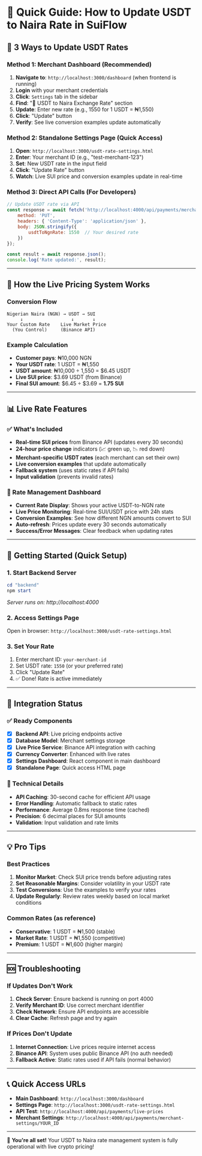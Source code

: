 # 🎯 Quick Guide: How to Update USDT to Naira Rate in SuiFlow

## 📍 **3 Ways to Update USDT Rates**

### **Method 1: Merchant Dashboard (Recommended)**
1. **Navigate to**: `http://localhost:3000/dashboard` (when frontend is running)
2. **Login** with your merchant credentials
3. **Click**: `Settings` tab in the sidebar
4. **Find**: "💱 USDT to Naira Exchange Rate" section
5. **Update**: Enter new rate (e.g., 1550 for 1 USDT = ₦1,550)
6. **Click**: "Update" button
7. **Verify**: See live conversion examples update automatically

### **Method 2: Standalone Settings Page (Quick Access)**
1. **Open**: `http://localhost:3000/usdt-rate-settings.html`
2. **Enter**: Your merchant ID (e.g., "test-merchant-123")
3. **Set**: New USDT rate in the input field
4. **Click**: "Update Rate" button
5. **Watch**: Live SUI price and conversion examples update in real-time

### **Method 3: Direct API Calls (For Developers)**
```javascript
// Update USDT rate via API
const response = await fetch('http://localhost:4000/api/payments/merchant-settings/YOUR_MERCHANT_ID/usdt-rate', {
    method: 'PUT',
    headers: { 'Content-Type': 'application/json' },
    body: JSON.stringify({ 
        usdtToNgnRate: 1550  // Your desired rate
    })
});

const result = await response.json();
console.log('Rate updated:', result);
```

---

## 🔄 **How the Live Pricing System Works**

### **Conversion Flow**
```
Nigerian Naira (NGN) → USDT → SUI
     ↓                  ↓       ↓
Your Custom Rate    Live Market Price
  (You Control)     (Binance API)
```

### **Example Calculation**
- **Customer pays**: ₦10,000 NGN
- **Your USDT rate**: 1 USDT = ₦1,550
- **USDT amount**: ₦10,000 ÷ 1,550 = $6.45 USDT
- **Live SUI price**: $3.69 USDT (from Binance)
- **Final SUI amount**: $6.45 ÷ $3.69 = **1.75 SUI**

---

## 📊 **Live Rate Features**

### **✅ What's Included**
- **Real-time SUI prices** from Binance API (updates every 30 seconds)
- **24-hour price change** indicators (📈 green up, 📉 red down)
- **Merchant-specific USDT rates** (each merchant can set their own)
- **Live conversion examples** that update automatically
- **Fallback system** (uses static rates if API fails)
- **Input validation** (prevents invalid rates)

### **🎯 Rate Management Dashboard**
- **Current Rate Display**: Shows your active USDT-to-NGN rate
- **Live Price Monitoring**: Real-time SUI/USDT price with 24h stats
- **Conversion Examples**: See how different NGN amounts convert to SUI
- **Auto-refresh**: Prices update every 30 seconds automatically
- **Success/Error Messages**: Clear feedback when updating rates

---

## 🚀 **Getting Started (Quick Setup)**

### **1. Start Backend Server**
```powershell
cd "backend"
npm start
```
*Server runs on: http://localhost:4000*

### **2. Access Settings Page**
Open in browser: `http://localhost:3000/usdt-rate-settings.html`

### **3. Set Your Rate**
1. Enter merchant ID: `your-merchant-id`
2. Set USDT rate: `1550` (or your preferred rate)
3. Click "Update Rate"
4. ✅ Done! Rate is active immediately

---

## 📱 **Integration Status**

### **✅ Ready Components**
- [x] **Backend API**: Live pricing endpoints active
- [x] **Database Model**: Merchant settings storage
- [x] **Live Price Service**: Binance API integration with caching
- [x] **Currency Converter**: Enhanced with live rates
- [x] **Settings Dashboard**: React component in main dashboard
- [x] **Standalone Page**: Quick access HTML page

### **🔧 Technical Details**
- **API Caching**: 30-second cache for efficient API usage
- **Error Handling**: Automatic fallback to static rates
- **Performance**: Average 0.8ms response time (cached)
- **Precision**: 6 decimal places for SUI amounts
- **Validation**: Input validation and rate limits

---

## 💡 **Pro Tips**

### **Best Practices**
1. **Monitor Market**: Check SUI price trends before adjusting rates
2. **Set Reasonable Margins**: Consider volatility in your USDT rate
3. **Test Conversions**: Use the examples to verify your rates
4. **Update Regularly**: Review rates weekly based on local market conditions

### **Common Rates** (as reference)
- **Conservative**: 1 USDT = ₦1,500 (stable)
- **Market Rate**: 1 USDT = ₦1,550 (competitive)  
- **Premium**: 1 USDT = ₦1,600 (higher margin)

---

## 🆘 **Troubleshooting**

### **If Updates Don't Work**
1. **Check Server**: Ensure backend is running on port 4000
2. **Verify Merchant ID**: Use correct merchant identifier
3. **Check Network**: Ensure API endpoints are accessible
4. **Clear Cache**: Refresh page and try again

### **If Prices Don't Update**
1. **Internet Connection**: Live prices require internet access
2. **Binance API**: System uses public Binance API (no auth needed)
3. **Fallback Active**: Static rates used if API fails (normal behavior)

---

## 📞 **Quick Access URLs**

- **Main Dashboard**: `http://localhost:3000/dashboard`
- **Settings Page**: `http://localhost:3000/usdt-rate-settings.html`
- **API Test**: `http://localhost:4000/api/payments/live-prices`
- **Merchant Settings**: `http://localhost:4000/api/payments/merchant-settings/YOUR_ID`

---

🎉 **You're all set!** Your USDT to Naira rate management system is fully operational with live crypto pricing!
